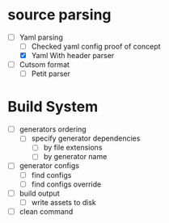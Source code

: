 # source parsing
- [ ] Yaml parsing
  - [ ] Checked yaml config proof of concept
  - [X] Yaml With header parser
- [ ] Cutsom format
  - [ ] Petit parser

# Build System
  - [ ] generators ordering
    - [ ] specify generator dependencies
      - [ ] by file extensions
      - [ ] by generator name
  - [ ] generator configs
    - [ ] find configs
    - [ ] find configs override
  - [ ] build output
    - [ ] write assets to disk
  - [ ] clean command